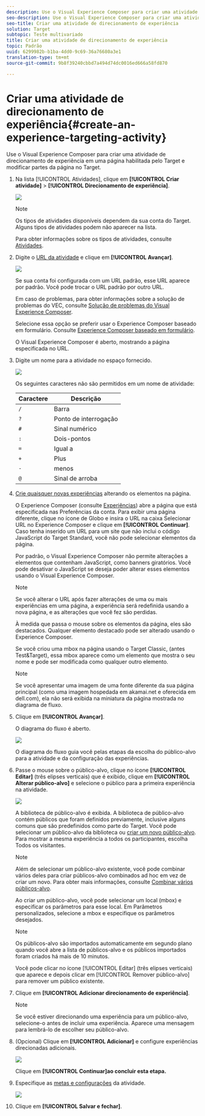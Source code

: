 ```yaml
---
description: Use o Visual Experience Composer para criar uma atividade de direcionamento de experiência em uma página habilitada pelo Target e modificar partes da página no Target.
seo-description: Use o Visual Experience Composer para criar uma atividade de direcionamento de experiência em uma página habilitada pelo Target e modificar partes da página no Target.
seo-title: Criar uma atividade de direcionamento de experiência
solution: Target
subtopic: Teste multivariado
title: Criar uma atividade de direcionamento de experiência
topic: Padrão
uuid: 6299982b-b1ba-4dd0-9c69-36a76680a3e1
translation-type: tm+mt
source-git-commit: 9b8f39240cbbd7a494d74dc0016ed666a58fd870

---
```



# Criar uma atividade de direcionamento de experiência{#create-an-experience-targeting-activity}

Use o Visual Experience Composer para criar uma atividade de direcionamento de experiência em uma página habilitada pelo Target e modificar partes da página no Target.

1. Na lista [!UICONTROL Atividades], clique em **[!UICONTROL Criar atividade]** &gt; **[!UICONTROL Direcionamento de experiência]**.

   ![](assets/xt_select.png)

   >[!NOTE]
   >
   >Os tipos de atividades disponíveis dependem da sua conta do Target. Alguns tipos de atividades podem não aparecer na lista.

   Para obter informações sobre os tipos de atividades, consulte [Atividades](../../../c-activities/activities.md#concept_D317A95A1AB54674BA7AB65C7985BA03).
1. Digite o [URL da atividade](../../../c-activities/t-experience-target/t-xt-create/xt-activity-url.md#concept_D28549AAA0A14E3BB5F05F32BE8ABC90) e clique em **[!UICONTROL Avançar]**.

   ![](assets/form_url.png)

   Se sua conta foi configurada com um URL padrão, esse URL aparece por padrão. Você pode trocar o URL padrão por outro URL.

   Em caso de problemas, para obter informações sobre a solução de problemas do VEC, consulte [Solução de problemas do Visual Experience Composer](../../../c-experiences/c-visual-experience-composer/r-troubleshoot-composer/troubleshoot-composer.md#reference_77743144F10143A3A89D56E116D296E4).

   Selecione essa opção se preferir usar o Experience Composer baseado em formulário. Consulte [Experience Composer baseado em formulário](https://marketing.adobe.com/resources/help/en_US/target/target/t_form_experience_composer.html).

   O Visual Experience Composer é aberto, mostrando a página especificada no URL.
1. Digite um nome para a atividade no espaço fornecido.

   ![](assets/xt_name.png)

   Os seguintes caracteres não são permitidos em um nome de atividade:

   | Caractere | Descrição |
   |--- |--- |
   | `/` | Barra |
   | `?` | Ponto de interrogação |
   | `#` | Sinal numérico |
   | `:` | Dois-pontos |
   | `=` | Igual a |
   | `+` | Plus |
   | `-` | menos |
   | `@` | Sinal de arroba |

1. [Crie quaisquer novas experiências](../../../c-activities/t-experience-target/t-xt-create/xt-add-experience.md#task_454646F2895242D3B92DC395A0CE1A00) alterando os elementos na página.

   O Experience Composer (consulte [Experiências](../../../c-experiences/experiences.md#concept_1D011219034B492BB03C08B3BB80E3F0)) abre a página que está especificada nas Preferências da conta. Para exibir uma página diferente, clique no ícone de Globo e insira o URL na caixa Selecionar URL no Experience Composer e clique em **[!UICONTROL Continuar]**. Caso tenha inserido um URL para um site que não inclui o código JavaScript do Target Standard, você não pode selecionar elementos da página.

   Por padrão, o Visual Experience Composer não permite alterações a elementos que contenham JavaScript, como banners giratórios. Você pode desativar o JavaScript se deseja poder alterar esses elementos usando o Visual Experience Composer.

   >[!NOTE]
   >
   >Se você alterar o URL após fazer alterações de uma ou mais experiências em uma página, a experiência será redefinida usando a nova página, e as alterações que você fez são perdidas.

   À medida que passa o mouse sobre os elementos da página, eles são destacados. Qualquer elemento destacado pode ser alterado usando o Experience Composer.

   Se você criou uma mbox na página usando o Target Classic, (antes Test&amp;Target), essa mbox aparece como um elemento que mostra o seu nome e pode ser modificada como qualquer outro elemento.

   >[!NOTE]
   >
   >Se você apresentar uma imagem de uma fonte diferente da sua página principal (como uma imagem hospedada em akamai.net e oferecida em dell.com), ela não será exibida na miniatura da página mostrada no diagrama de fluxo.

1. Clique em **[!UICONTROL Avançar]**.

   O diagrama do fluxo é aberto.

   ![](assets/xt_diagram.png)

   O diagrama do fluxo guia você pelas etapas da escolha do público-alvo para a atividade e da configuração das experiências.
1. Passe o mouse sobre o público-alvo, clique no ícone **[!UICONTROL Editar]** (três elipses verticais) que é exibido, clique em **[!UICONTROL Alterar público-alvo]** e selecione o público para a primeira experiência na atividade.

   ![](assets/xt_change_audience.png)

   A biblioteca de público-alvo é exibida. A biblioteca de público-alvo contém públicos que foram definidos previamente, inclusive alguns comuns que são predefinidos como parte do Target. Você pode selecionar um público-alvo da biblioteca ou [criar um novo público-alvo](../../../c-target/c-audiences/audiences.md#concept_65BE870D290E412D8BBF557EEA67C271). Para mostrar a mesma experiência a todos os participantes, escolha Todos os visitantes.

   >[!NOTE]
   >
   >Além de selecionar um público-alvo existente, você pode combinar vários deles para criar públicos-alvo combinados ad hoc em vez de criar um novo. Para obter mais informações, consulte [Combinar vários públicos-alvo](../../../c-target/combining-multiple-audiences.md#concept_A7386F1EA4394BD2AB72399C225981E5).

   Ao criar um público-alvo, você pode selecionar um local (mbox) e especificar os parâmetros para esse local. Em Parâmetros personalizados, selecione a mbox e especifique os parâmetros desejados.

   >[!NOTE]
   >
   >Os públicos-alvo são importados automaticamente em segundo plano quando você abre a lista de públicos-alvo e os públicos importados foram criados há mais de 10 minutos.

   Você pode clicar no ícone [!UICONTROL Editar] (três elipses verticais) que aparece e depois clicar em [!UICONTROL Remover público-alvo] para remover um público existente.
1. Clique em **[!UICONTROL Adicionar direcionamento de experiência]**.

   >[!NOTE]
   >
   >Se você estiver direcionando uma experiência para um público-alvo, selecione-o antes de incluir uma experiência. Aparece uma mensagem para lembrá-lo de escolher seu público-alvo.

1. (Opcional) Clique em **[!UICONTROL Adicionar]** e configure experiências direcionadas adicionais.

   ![](assets/xt_add_xt.png)

   Clique em **[!UICONTROL Continuar]ao concluir esta etapa.**
1. Especifique as [metas e configurações](../../../c-activities/t-experience-target/t-xt-create/xt-goals-and-settings.md#reference_B25389FD6F3A4989801E740364B089CC) da atividade.

   ![](assets/xt_settings.png)

1. Clique em **[!UICONTROL Salvar e fechar]**.
